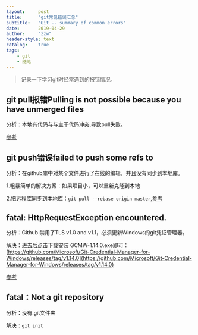 ```yaml
---
layout:     post
title:      "git常见错误汇总"
subtitle:   "Git -- summary of common errors"
date:       2019-04-29 
author:     "zzw"
header-style: text
catalog:    true
tags:
    - git
    - 随笔
---
```



> 记录一下学习git时经常遇到的报错情况。


## git pull报错Pulling is not possible because you have unmerged files

分析：本地有代码与与主干代码冲突,导致pull失败。

[参考](https://blog.csdn.net/yyx3214/article/details/81261733)


## git push错误failed to push some refs to

分析：在github库中对某个文件进行了在线的编辑，并且没有同步到本地库。

1.粗暴简单的解决方案：如果项目小，可以重新克隆到本地

2.把远程库同步到本地库：` git pull --rebase origin master `,[参考](https://blog.csdn.net/rocling/article/details/82956402)


## fatal: HttpRequestException encountered.

分析：Github 禁用了TLS v1.0 and v1.1，必须更新Windows的git凭证管理器。

解决：进去后点击下载安装 GCMW-1.14.0.exe即可：[https://github.com/Microsoft/Git-Credential-Manager-for-Windows/releases/tag/v1.14.0](https://github.com/Microsoft/Git-Credential-Manager-for-Windows/releases/tag/v1.14.0)

[参考](https://blog.csdn.net/zy20120580223/article/details/79618880)

## fatal：Not a git repository

分析：没有.git文件夹

解决：` git init `
